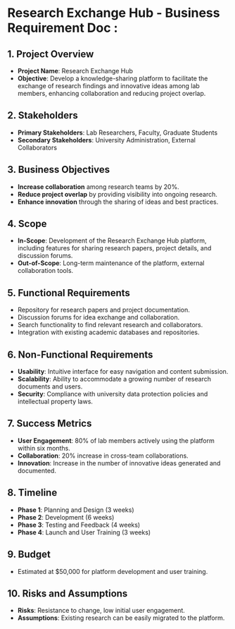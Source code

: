 # Research Exchange Hub - Business Requirement Doc : 
 
## 1. Project Overview
- **Project Name**: Research Exchange Hub
- **Objective**: Develop a knowledge-sharing platform to facilitate the exchange of research findings and innovative ideas among lab members, enhancing collaboration and reducing project overlap.
 
## 2. Stakeholders
- **Primary Stakeholders**: Lab Researchers, Faculty, Graduate Students
- **Secondary Stakeholders**: University Administration, External Collaborators
 
## 3. Business Objectives
- **Increase collaboration** among research teams by 20%.
- **Reduce project overlap** by providing visibility into ongoing research.
- **Enhance innovation** through the sharing of ideas and best practices.
 
## 4. Scope
- **In-Scope**: Development of the Research Exchange Hub platform, including features for sharing research papers, project details, and discussion forums.
- **Out-of-Scope**: Long-term maintenance of the platform, external collaboration tools.
 
## 5. Functional Requirements
- Repository for research papers and project documentation.
- Discussion forums for idea exchange and collaboration.
- Search functionality to find relevant research and collaborators.
- Integration with existing academic databases and repositories.
 
## 6. Non-Functional Requirements
- **Usability**: Intuitive interface for easy navigation and content submission.
- **Scalability**: Ability to accommodate a growing number of research documents and users.
- **Security**: Compliance with university data protection policies and intellectual property laws.
 
## 7. Success Metrics
- **User Engagement**: 80% of lab members actively using the platform within six months.
- **Collaboration**: 20% increase in cross-team collaborations.
- **Innovation**: Increase in the number of innovative ideas generated and documented.
 
## 8. Timeline
- **Phase 1**: Planning and Design (3 weeks)
- **Phase 2**: Development (6 weeks)
- **Phase 3**: Testing and Feedback (4 weeks)
- **Phase 4**: Launch and User Training (3 weeks)
 
## 9. Budget
- Estimated at $50,000 for platform development and user training.
 
## 10. Risks and Assumptions
- **Risks**: Resistance to change, low initial user engagement.
- **Assumptions**: Existing research can be easily migrated to the platform.

